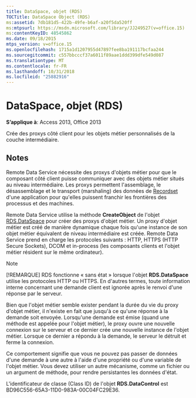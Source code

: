 ```yaml
---
title: DataSpace, objet (RDS)
TOCTitle: DataSpace Object (RDS)
ms:assetid: 7db181d5-422b-49fe-b6af-a20f5da520ff
ms:mtpsurl: https://msdn.microsoft.com/library/JJ249527(v=office.15)
ms:contentKeyID: 48545862
ms.date: 09/18/2015
mtps_version: v=office.15
ms.openlocfilehash: 1715a1d1207955d47897fee8ba191117bcfaa244
ms.sourcegitcommit: c557bbcccf37a6011f89aae1ddd399dfe549d087
ms.translationtype: MT
ms.contentlocale: fr-FR
ms.lasthandoff: 10/31/2018
ms.locfileid: "25882916"
---
```

# <a name="dataspace-object-rds"></a>DataSpace, objet (RDS)

**S’applique à**: Access 2013, Office 2013

Crée des proxys côté client pour les objets métier personnalisés de la couche intermédiaire.

## <a name="remarks"></a>Notes

Remote Data Service nécessite des proxys d'objets métier pour que le composant côté client puisse communiquer avec des objets métier situés au niveau intermédiaire. Les proxys permettent l'assemblage, le désassemblage et le transport (marshaling) des données de [Recordset](recordset-object-ado.md) d'une application pour qu'elles puissent franchir les frontières des processus et des machines.

Remote Data Service utilise la méthode **CreateObject** de l'objet [RDS.DataSpace](createobject-method-rds.md) pour créer des proxys d'objet métier. Un proxy d'objet métier est créé de manière dynamique chaque fois qu'une instance de son objet métier équivalent de niveau intermédiaire est créée. Remote Data Service prend en charge les protocoles suivants : HTTP, HTTPS (HTTP Secure Sockets), DCOM et in-process (les composants clients et l'objet métier résident sur le même ordinateur).

> [!NOTE]
> [!REMARQUE] RDS fonctionne « sans état » lorsque l'objet **RDS.DataSpace** utilise les protocoles HTTP ou HTTPS. En d'autres termes, toute information interne concernant une demande client est ignorée après le renvoi d'une réponse par le serveur.

Bien que l'objet métier semble exister pendant la durée du vie du proxy d'objet métier, il n'existe en fait que jusqu'à ce qu'une réponse à la demande soit envoyée. Lorsqu'une demande est émise (quand une méthode est appelée pour l'objet métier), le proxy ouvre une nouvelle connexion sur le serveur et ce dernier crée une nouvelle instance de l'objet métier. Lorsque ce dernier a répondu à la demande, le serveur le détruit et ferme la connexion.

Ce comportement signifie que vous ne pouvez pas passer de données d'une demande à une autre à l'aide d'une propriété ou d'une variable de l'objet métier. Vous devez utiliser un autre mécanisme, comme un fichier ou un argument de méthode, pour rendre persistantes les données d'état.

L'identificateur de classe (Class ID) de l'objet **RDS.DataControl** est BD96C556-65A3-11D0-983A-00C04FC29E36.

